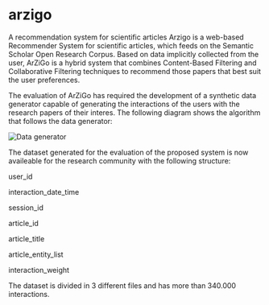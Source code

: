# arzigo
 A recommendation system for scientific articles
Arzigo is a web-based Recommender System for scientific articles, which feeds on the Semantic Scholar Open Research Corpus.  Based on data implicitly collected from the user, ArZiGo is a hybrid system that combines Content-Based Filtering and Collaborative Filtering techniques to recommend  those  papers  that  best  suit  the  user  preferences.

The evaluation of ArZiGo has required the development of a synthetic data generator capable of generating the interactions of the users with the research papers of their interes. The following diagram shows the algorithm that follows the data generator:

![Data generator](https://user-images.githubusercontent.com/46568176/140710571-326f1452-97ec-410c-9bd2-b5d4acd0f32b.png)


The dataset generated for the evaluation of the proposed system is now availeable for the research community with the following structure:

user_id

interaction_date_time

session_id

article_id

article_title

article_entity_list

interaction_weight

The dataset is divided in 3 different files and has more than 340.000 interactions.
